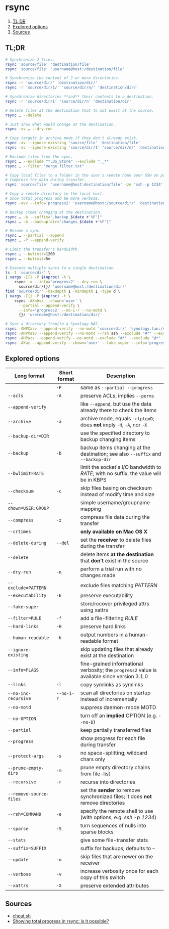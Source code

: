 # rsync

1. [TL;DR](#tldr)
2. [Explored options](#explored-options)
3. [Sources](#sources)

## TL;DR

```sh
# Synchronize 2 files.
rsync 'source/file' 'destination/file'
rsync 'source/file' 'username@host:/destination/file'

# Synchronize the content of 2 or more directories.
rsync -r 'source/dir/' 'destination/dir/'
rsync -r 'source/dir/1/' 'source/dir/n/' 'destination/dir/'

# Synchronize directories **and** their contents to a destination.
rsync -r 'source/dir/1' 'source/dir/n' 'destination/dir'

# Delete files at the destination that to not exist at the source.
rsync … --delete

# Just show what would change at the destination.
rsync -vv … --dry-run

# Copy targets in archive mode if they don't already exist.
rsync -av --ignore-existing 'source/file' 'destination/file'
rsync -av --ignore-existing 'source/dir/1' 'source/dir/n/' 'destination/dir/'

# Exclude files from the sync.
rsync … --exclude "*.DS_Store" --exclude "._*"
rsync … --filter "merge filter.txt"

# Copy local files to a folder in the user's remote home over SSH on port 1234.
# Compress the data during transfer.
rsync 'source/file' 'username@host:destination/file' -ze 'ssh -p 1234'

# Copy a remote directory to the local host.
# Show total progress and be more verbose.
rsync -avv --info='progress2' 'username@host:/source/dir/' 'destination/dir/'

# Backup items changing at the destination.
rsync … -b --suffix=".backup_$(date +'%F')"
rsync … -b --backup-dir="changes_$(date +'%F')"

# Resume a sync.
rsync … --partial --append
rsync … -P --append-verify

# Limit the transfer's bandwidth.
rsync … --bwlimit=1200
rsync … --bwlimit=5m

# Execute multiple syncs to a single destination.
ls -1 'source/dir' \
| xargs -I{} -P $(nproc) -t \
    rsync -a --info='progress2' --dry-run \
      source/dir/{}/ 'username@host:/destination/dir/'
find 'source/dir' -maxdepth 1 -mindepth 1 -type d \
| xargs -I{} -P $(nproc) -t \
    rsync -AXahvz --chown='user' \
      --partial --append-verify \
      --info='progress2' --no-i-r --no-motd \
      {}/ 'username@host:/destination/dir/'

# Sync a directory from/to a Synology NAS.
rsync -AHPXazv --append-verify --no-motd 'source/dir/' 'synology.lan:/shared/folder/' --dry-run
rsync -AHPXazv --append-verify --no-motd --rsh ssh --exclude "#*" --exclude "@*" 'user@synology.lan:/shared/folder/' 'destination/dir/' --delete --dry-run
rsync -AHPazv --append-verify --no-motd --exclude "#*" --exclude "@*" 'source/dir/' 'user@synology.lan:/shared/folder/' --delete --dry-run
rsync -AXaz --append-verify --chown='user' --fake-super --info='progress2' --no-i-r --no-motd --partial -e "ssh -i /home/user/.ssh/id_ed25519 -o UserKnownHostsFile=/home/user/.ssh/known_hosts" 'source/dir/' 'user@synology.lan:/shared/folder/' -n
```

## Explored options

| Long format             | Short format | Description                                                                                  |
| ----------------------- | ------------ | -------------------------------------------------------------------------------------------- |
|                         | `-P`         | same as `--partial --progress`                                                               |
| `--acls`                | `-A`         | preserve ACLs; implies `--perms`                                                             |
| `--append-verify`       |              | like `--append`, but use the data already there to check the items                           |
| `--archive`             | `-a`         | archive mode, equals `-rlptgoD`; does **not** imply `-H`, `-A`, nor `-X`                     |
| `--backup-dir=DIR`      |              | use the specified directory to backup changing items                                         |
| `--backup`              | `-b`         | backup items changing at the destination; see also `--suffix` and `--backup-dir`             |
| `--bwlimit=RATE`        |              | limit the socket's I/O bandwidth to _RATE_; with no suffix, the value will be in KBPS        |
| `--checksum`            | `-c`         | skip files basing on checksum instead of modify time and size                                |
| `--chown=USER:GROUP`    |              | simple username/groupname mapping                                                            |
| `--compress`            | `-z`         | compress file data during the transfer                                                       |
| `--crtimes`             |              | **only available on Mac OS X**                                                               |
| `--delete-during`       | `--del`      | set the **receiver** to delete files during the transfer                                     |
| `--delete`              |              | delete items **at the destination** that **don't** exist in the source                       |
| `--dry-run`             | `-n`         | perform a trial run with no changes made                                                     |
| `--exclude=PATTERN`     |              | exclude files matching _PATTERN_                                                             |
| `--executability`       | `-E`         | preserve executability                                                                       |
| `--fake-super`          |              | store/recover privileged attrs using xattrs                                                  |
| `--filter=RULE`         | `-f`         | add a file-filtering _RULE_                                                                  |
| `--hard-links`          | `-H`         | preserve hard links                                                                          |
| `--human-readable`      | `-h`         | output numbers in a human-readable format                                                    |
| `--ignore-existing`     |              | skip updating files that already exist at the destination                                    |
| `--info=FLAGS`          |              | fine-grained informational verbosity; the `progress2` value is available since version 3.1.0 |
| `--links`               | `-l`         | copy symlinks as symlinks                                                                    |
| `--no-inc-recursive`    | `--no-i-r`   | scan all directories on startup instead of incrementally                                     |
| `--no-motd`             |              | suppress daemon-mode MOTD                                                                    |
| `--no-OPTION`           |              | turn off an **implied** OPTION (e.g. `--no-D`)                                               |
| `--partial`             |              | keep partially transferred files                                                             |
| `--progress`            |              | show progress for each file during transfer                                                  |
| `--protect-args`        | `-s`         | no space-splitting; wildcard chars only                                                      |
| `--prune-empty-dirs`    | `-m`         | prune empty directory chains from file-list                                                  |
| `--recursive`           | `-r`         | recurse into directories                                                                     |
| `--remove-source-files` |              | set the **sender** to remove synchronized files; it does **not** remove directories          |
| `--rsh=COMMAND`         | `-e`         | specify the remote shell to use (with options, e.g. _ssh -p 1234_)                           |
| `--sparse`              | `-S`         | turn sequences of nulls into sparse blocks                                                   |
| `--stats`               |              | give some file-transfer stats                                                                |
| `--suffix=SUFFIX`       |              | suffix for backups; defaults to `~`                                                          |
| `--update`              | `-u`         | skip files that are newer on the receiver                                                    |
| `--verbose`             | `-v`         | increase verbosity once for each copy of this switch                                         |
| `--xattrs`              | `-X`         | preserve extended attributes                                                                 |

## Sources

- [cheat.sh]
- [Showing total progress in rsync: is it possible?]

<!-- -->
[cheat.sh]: https://cheat.sh/rsync

<!-- -->
[showing total progress in rsync: is it possible?]: https://serverfault.com/questions/219013/showing-total-progress-in-rsync-is-it-possible#441724
